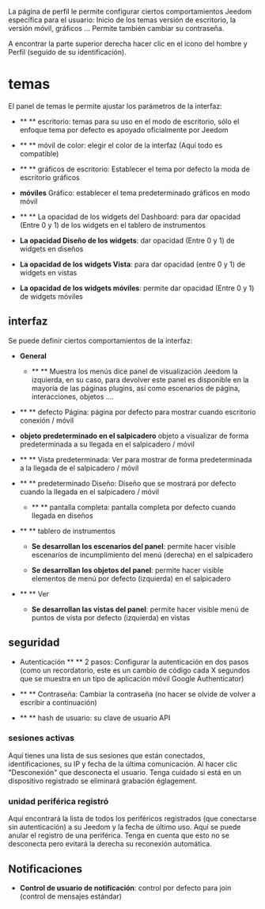 La página de perfil le permite configurar ciertos comportamientos
Jeedom específica para el usuario: Inicio de los temas
versión de escritorio, la versión móvil, gráficos ... Permite
también cambiar su contraseña.

A encontrar la parte superior derecha hacer clic en el icono del hombre
y Perfil (seguido de su identificación).

temas
======

El panel de temas le permite ajustar los parámetros de la interfaz:

-   ** ** escritorio: temas para su uso en el modo de escritorio, sólo el enfoque
    tema por defecto es apoyado oficialmente por Jeedom

-   ** ** móvil de color: elegir el color de la interfaz
    (Aquí todo es compatible)

-   ** ** gráficos de escritorio: Establecer el tema por defecto
    la moda de escritorio gráficos

-   **móviles** Gráfico: establecer el tema predeterminado
    gráficos en modo móvil

-   ** ** La opacidad de los widgets del Dashboard: para dar opacidad
    (Entre 0 y 1) de los widgets en el tablero de instrumentos

-   **La opacidad Diseño de los widgets**: dar opacidad
    (Entre 0 y 1) de widgets en diseños

-   **La opacidad de los widgets Vista**: para dar opacidad (entre
    0 y 1) de widgets en vistas

-   **La opacidad de los widgets móviles**: permite dar opacidad
    (Entre 0 y 1) de widgets móviles

interfaz
---------

Se puede definir ciertos comportamientos de la interfaz:

-   **General**

    -   ** ** Muestra los menús dice panel de visualización Jeedom
        la izquierda, en su caso, para devolver este panel es
        disponible en la mayoría de las páginas plugins, así como
        escenarios de página, interacciones, objetos ....

-   ** ** defecto Página: página por defecto para mostrar cuando
    escritorio conexión / móvil

-   **objeto predeterminado en el salpicadero** objeto a visualizar de forma predeterminada
    a su llegada en el salpicadero / móvil

-   ** ** Vista predeterminada: Ver para mostrar de forma predeterminada a la llegada de
    el salpicadero / móvil

-   ** ** predeterminado Diseño: Diseño que se mostrará por defecto cuando
    la llegada en el salpicadero / móvil

    -   ** ** pantalla completa: pantalla completa por defecto cuando
        llegada en diseños

-   ** ** tablero de instrumentos

    -   **Se desarrollan los escenarios del panel**: permite hacer visible
        escenarios de incumplimiento del menú (derecha) en el salpicadero

    -   **Se desarrollan los objetos del panel**: permite hacer visible
        elementos de menú por defecto (izquierda) en el salpicadero

-   ** ** Ver

    -   **Se desarrollan las vistas del panel**: permite hacer visible
        menú de puntos de vista por defecto (izquierda) en vistas

seguridad
--------

-   Autenticación ** ** 2 pasos: Configurar
    la autenticación en dos pasos (como un recordatorio, este es un cambio de código
    cada X segundos que se muestra en un tipo de aplicación móvil
    Google Authenticator)

-   ** ** Contraseña: Cambiar la contraseña (no hacer
    se olvide de volver a escribir a continuación)

-   ** ** hash de usuario: su clave de usuario API

### sesiones activas

Aquí tienes una lista de sus sesiones que están conectados, identificaciones,
su IP y fecha de la última comunicación. Al hacer clic
"Desconexión" que desconecta el usuario. Tenga cuidado si está en
un dispositivo registrado se eliminará grabación églagement.

### unidad periférica registró

Aquí encontrará la lista de todos los periféricos registrados (que
conectarse sin autenticación) a su Jeedom y la fecha de
último uso. Aquí se puede anular el registro de una
periférica. Tenga en cuenta que esto no se desconecta pero evitará la derecha
su reconexión automática.

Notificaciones
-------------

-   **Control de usuario de notificación**: control por defecto para
    join (control de mensajes estándar)


